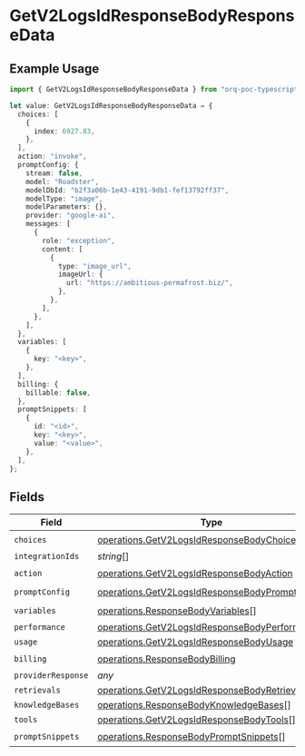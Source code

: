 # GetV2LogsIdResponseBodyResponseData

## Example Usage

```typescript
import { GetV2LogsIdResponseBodyResponseData } from "orq-poc-typescript-multi-env-version/models/operations";

let value: GetV2LogsIdResponseBodyResponseData = {
  choices: [
    {
      index: 6927.83,
    },
  ],
  action: "invoke",
  promptConfig: {
    stream: false,
    model: "Roadster",
    modelDbId: "b2f3a06b-1e43-4191-9db1-fef13792ff37",
    modelType: "image",
    modelParameters: {},
    provider: "google-ai",
    messages: [
      {
        role: "exception",
        content: [
          {
            type: "image_url",
            imageUrl: {
              url: "https://ambitious-permafrost.biz/",
            },
          },
        ],
      },
    ],
  },
  variables: [
    {
      key: "<key>",
    },
  ],
  billing: {
    billable: false,
  },
  promptSnippets: [
    {
      id: "<id>",
      key: "<key>",
      value: "<value>",
    },
  ],
};
```

## Fields

| Field                                                                                                            | Type                                                                                                             | Required                                                                                                         | Description                                                                                                      |
| ---------------------------------------------------------------------------------------------------------------- | ---------------------------------------------------------------------------------------------------------------- | ---------------------------------------------------------------------------------------------------------------- | ---------------------------------------------------------------------------------------------------------------- |
| `choices`                                                                                                        | [operations.GetV2LogsIdResponseBodyChoices](../../models/operations/getv2logsidresponsebodychoices.md)[]         | :heavy_check_mark:                                                                                               | N/A                                                                                                              |
| `integrationIds`                                                                                                 | *string*[]                                                                                                       | :heavy_minus_sign:                                                                                               | N/A                                                                                                              |
| `action`                                                                                                         | [operations.GetV2LogsIdResponseBodyAction](../../models/operations/getv2logsidresponsebodyaction.md)             | :heavy_check_mark:                                                                                               | N/A                                                                                                              |
| `promptConfig`                                                                                                   | [operations.GetV2LogsIdResponseBodyPromptConfig](../../models/operations/getv2logsidresponsebodypromptconfig.md) | :heavy_check_mark:                                                                                               | N/A                                                                                                              |
| `variables`                                                                                                      | [operations.ResponseBodyVariables](../../models/operations/responsebodyvariables.md)[]                           | :heavy_check_mark:                                                                                               | N/A                                                                                                              |
| `performance`                                                                                                    | [operations.GetV2LogsIdResponseBodyPerformance](../../models/operations/getv2logsidresponsebodyperformance.md)   | :heavy_minus_sign:                                                                                               | N/A                                                                                                              |
| `usage`                                                                                                          | [operations.GetV2LogsIdResponseBodyUsage](../../models/operations/getv2logsidresponsebodyusage.md)               | :heavy_minus_sign:                                                                                               | N/A                                                                                                              |
| `billing`                                                                                                        | [operations.ResponseBodyBilling](../../models/operations/responsebodybilling.md)                                 | :heavy_check_mark:                                                                                               | N/A                                                                                                              |
| `providerResponse`                                                                                               | *any*                                                                                                            | :heavy_minus_sign:                                                                                               | N/A                                                                                                              |
| `retrievals`                                                                                                     | [operations.GetV2LogsIdResponseBodyRetrievals](../../models/operations/getv2logsidresponsebodyretrievals.md)[]   | :heavy_minus_sign:                                                                                               | N/A                                                                                                              |
| `knowledgeBases`                                                                                                 | [operations.ResponseBodyKnowledgeBases](../../models/operations/responsebodyknowledgebases.md)[]                 | :heavy_minus_sign:                                                                                               | N/A                                                                                                              |
| `tools`                                                                                                          | [operations.GetV2LogsIdResponseBodyTools](../../models/operations/getv2logsidresponsebodytools.md)[]             | :heavy_minus_sign:                                                                                               | N/A                                                                                                              |
| `promptSnippets`                                                                                                 | [operations.ResponseBodyPromptSnippets](../../models/operations/responsebodypromptsnippets.md)[]                 | :heavy_check_mark:                                                                                               | N/A                                                                                                              |